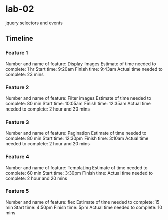 # lab-02
jquery selectors and events

## Timeline

### Feature 1

Number and name of feature: Display Images
Estimate of time needed to complete: 1 hr
Start time: 9:20am
Finish time: 9:43am
Actual time needed to complete: 23 mins

### Feature 2

Number and name of feature: Filter images
Estimate of time needed to complete: 80 min
Start time: 10:05am
Finish time: 12:35am
Actual time needed to complete: 2 hour and 30 mins

### Feature 3

Number and name of feature: Pagination
Estimate of time needed to complete: 80 min
Start time: 12:30pm
Finish time: 3:10am
Actual time needed to complete: 2 hour and 20 mins

### Feature 4

Number and name of feature: Templating
Estimate of time needed to complete: 60 min
Start time: 3:30pm
Finish time: 
Actual time needed to complete: 2 hour and 20 mins

### Feature 5

Number and name of feature: flex
Estimate of time needed to complete: 15 min
Start time: 4:50pm
Finish time: 5pm
Actual time needed to complete: 10 mins